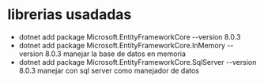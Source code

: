 # librerias usadadas 

####
- dotnet add package Microsoft.EntityFrameworkCore --version 8.0.3 
- dotnet add package Microsoft.EntityFrameworkCore.InMemory --version 8.0.3 manejar  la base de datos en memoria
- dotnet add package Microsoft.EntityFrameworkCore.SqlServer --version 8.0.3 manejar con sql server como manejador de datos

